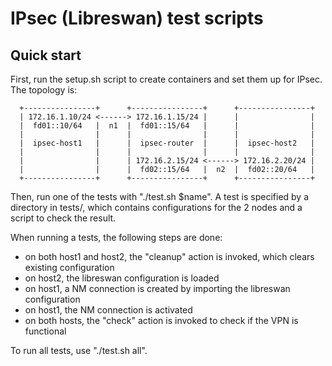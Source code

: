 # IPsec (Libreswan) test scripts

## Quick start

First, run the setup.sh script to create containers and set them up for IPsec. The topology is:

```
  +----------------+      +----------------+      +----------------+
  | 172.16.1.10/24 <------> 172.16.1.15/24 |      |                |
  |  fd01::10/64   |  n1  |  fd01::15/64   |      |                |
  |                |      |                |      |                |
  |  ipsec-host1   |      |  ipsec-router  |      |  ipsec-host2   |
  |                |      |                |      |                |
  |                |      | 172.16.2.15/24 <------> 172.16.2.20/24 |
  |                |      |  fd02::15/64   |  n2  |  fd02::20/64   |
  +----------------+      +----------------+      +----------------+
```

Then, run one of the tests with "./test.sh $name". A test is specified by a directory in tests/, which contains configurations for the 2 nodes and a script to check the result.

When running a tests, the following steps are done:

 - on both host1 and host2, the "cleanup" action is invoked, which clears existing configuration
 - on host2, the libreswan configuration is loaded
 - on host1, a NM connection is created by importing the libreswan configuration
 - on host1, the NM connection is activated
 - on both hosts, the "check" action is invoked to check if the VPN is functional

To run all tests, use "./test.sh all".